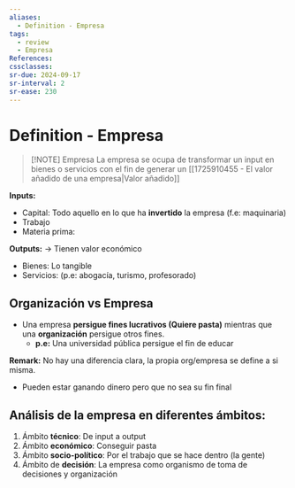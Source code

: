 ```yaml
---
aliases:
  - Definition - Empresa
tags:
  - review
  - Empresa
References: 
cssclasses:
sr-due: 2024-09-17
sr-interval: 2
sr-ease: 230
---
```

# Definition - Empresa
> [!NOTE] Empresa
> La empresa se ocupa de transformar un input en bienes o servicios con el fin de generar un  [[1725910455 - El valor añadido de una empresa|Valor añadido]]

**Inputs:**
+ Capital: Todo aquello en lo que ha **invertido** la empresa (f.e: maquinaria)
+ Trabajo
+ Materia prima: 

**Outputs:** → Tienen valor económico
+ Bienes: Lo tangible
+ Servicios: (p.e: abogacía, turismo, profesorado)

## Organización vs Empresa
+ Una empresa **persigue fines lucrativos (Quiere pasta)** mientras que una **organización** persigue otros fines. 
	+ **p.e:** Una universidad pública persigue el fin de educar

**Remark:**
No hay una diferencia clara, la propia org/empresa se define a si misma. 
+ Pueden estar ganando dinero pero que no sea su fin final 

## Análisis de la empresa en diferentes ámbitos: 
1. Ámbito **técnico**: De input a output
2. Ámbito **económico**: Conseguir pasta
3. Ámbito **socio-político**: Por el trabajo que se hace dentro (la gente)
4. Ámbito de **decisión**: La empresa como organismo de toma de decisiones y organización